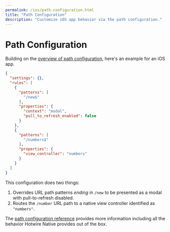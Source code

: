 ```yaml
---
permalink: /ios/path-configuration.html
title: "Path Configuration"
description: "Customize iOS app behavior via the path configuration."
---
```


# Path Configuration

Building on the [overview of path configuration](/overview/path-configuration), here's an example for an iOS app.

```json
{
  "settings": {},
  "rules": [
    {
      "patterns": [
        "/new$"
      ],
      "properties": {
        "context": "modal",
        "pull_to_refresh_enabled": false
      }
    },
    {
      "patterns": [
        "/numbers$"
      ],
      "properties": {
        "view_controller": "numbers"
      }
    }
  ]
}
```

This configuration does two things:

1. Overrides URL path patterns *ending* in `/new` to be presented as a modal with pull-to-refresh disabled.
2. Routes the `/number` URL path to a native view controller identified as `"numbers"`.

The [path configuration reference](/reference/path-configuration) provides more information including all the behavior Hotwire Native provides out of the box.
